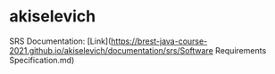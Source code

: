 # akiselevich
SRS Documentation: [Link](https://brest-java-course-2021.github.io/akiselevich/documentation/srs/Software Requirements Specification.md)
